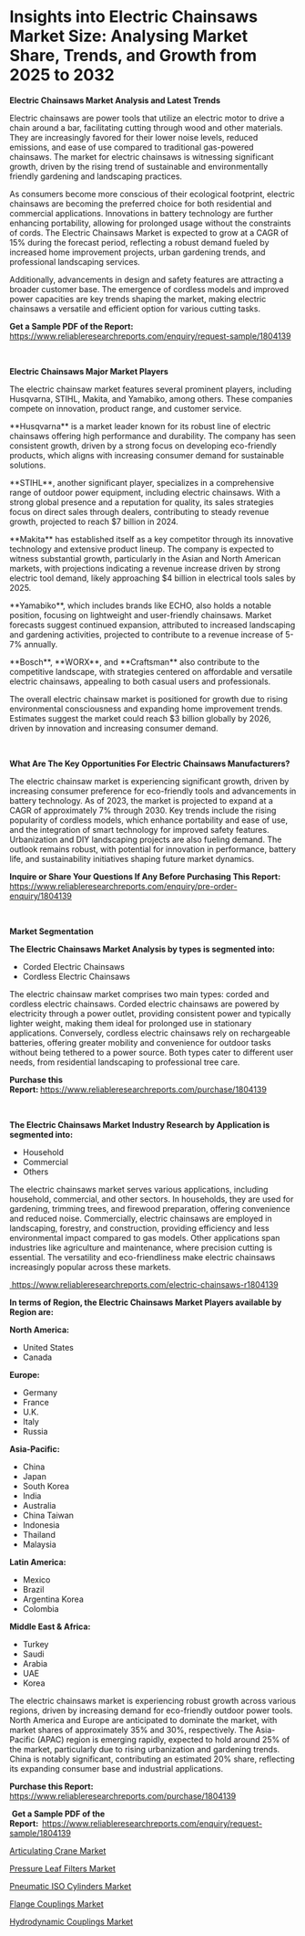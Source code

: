 <p><h1>Insights into Electric Chainsaws Market Size: Analysing Market Share, Trends, and Growth from 2025 to 2032</h1></p><p><strong>Electric Chainsaws Market Analysis and Latest Trends</strong></p>
<p><p>Electric chainsaws are power tools that utilize an electric motor to drive a chain around a bar, facilitating cutting through wood and other materials. They are increasingly favored for their lower noise levels, reduced emissions, and ease of use compared to traditional gas-powered chainsaws. The market for electric chainsaws is witnessing significant growth, driven by the rising trend of sustainable and environmentally friendly gardening and landscaping practices.</p><p>As consumers become more conscious of their ecological footprint, electric chainsaws are becoming the preferred choice for both residential and commercial applications. Innovations in battery technology are further enhancing portability, allowing for prolonged usage without the constraints of cords. The Electric Chainsaws Market is expected to grow at a CAGR of 15% during the forecast period, reflecting a robust demand fueled by increased home improvement projects, urban gardening trends, and professional landscaping services. </p><p>Additionally, advancements in design and safety features are attracting a broader customer base. The emergence of cordless models and improved power capacities are key trends shaping the market, making electric chainsaws a versatile and efficient option for various cutting tasks.</p></p>
<p><strong>Get a Sample PDF of the Report:&nbsp;</strong> <a href="https://www.reliableresearchreports.com/enquiry/request-sample/1804139?utm_campaign=9&utm_medium=2&utm_source=Github&utm_content=ia&utm_term=19022025&utm_id=electric-chainsaws">https://www.reliableresearchreports.com/enquiry/request-sample/1804139</a></p>
<p>&nbsp;</p>
<p><strong>Electric Chainsaws Major Market Players</strong></p>
<p><p>The electric chainsaw market features several prominent players, including Husqvarna, STIHL, Makita, and Yamabiko, among others. These companies compete on innovation, product range, and customer service.</p><p>**Husqvarna** is a market leader known for its robust line of electric chainsaws offering high performance and durability. The company has seen consistent growth, driven by a strong focus on developing eco-friendly products, which aligns with increasing consumer demand for sustainable solutions. </p><p>**STIHL**, another significant player, specializes in a comprehensive range of outdoor power equipment, including electric chainsaws. With a strong global presence and a reputation for quality, its sales strategies focus on direct sales through dealers, contributing to steady revenue growth, projected to reach $7 billion in 2024.</p><p>**Makita** has established itself as a key competitor through its innovative technology and extensive product lineup. The company is expected to witness substantial growth, particularly in the Asian and North American markets, with projections indicating a revenue increase driven by strong electric tool demand, likely approaching $4 billion in electrical tools sales by 2025.</p><p>**Yamabiko**, which includes brands like ECHO, also holds a notable position, focusing on lightweight and user-friendly chainsaws. Market forecasts suggest continued expansion, attributed to increased landscaping and gardening activities, projected to contribute to a revenue increase of 5-7% annually.</p><p>**Bosch**, **WORX**, and **Craftsman** also contribute to the competitive landscape, with strategies centered on affordable and versatile electric chainsaws, appealing to both casual users and professionals.</p><p>The overall electric chainsaw market is positioned for growth due to rising environmental consciousness and expanding home improvement trends. Estimates suggest the market could reach $3 billion globally by 2026, driven by innovation and increasing consumer demand.</p></p>
<p>&nbsp;</p>
<p><strong>What Are The Key Opportunities For Electric Chainsaws Manufacturers?</strong></p>
<p><p>The electric chainsaw market is experiencing significant growth, driven by increasing consumer preference for eco-friendly tools and advancements in battery technology. As of 2023, the market is projected to expand at a CAGR of approximately 7% through 2030. Key trends include the rising popularity of cordless models, which enhance portability and ease of use, and the integration of smart technology for improved safety features. Urbanization and DIY landscaping projects are also fueling demand. The outlook remains robust, with potential for innovation in performance, battery life, and sustainability initiatives shaping future market dynamics.</p></p>
<p><strong>Inquire or Share Your Questions If Any Before Purchasing This Report:</strong> <a href="https://www.reliableresearchreports.com/enquiry/pre-order-enquiry/1804139?utm_campaign=9&utm_medium=2&utm_source=Github&utm_content=ia&utm_term=19022025&utm_id=electric-chainsaws">https://www.reliableresearchreports.com/enquiry/pre-order-enquiry/1804139</a></p>
<p>&nbsp;</p>
<p><strong>Market Segmentation</strong></p>
<p><strong>The Electric Chainsaws Market Analysis by types is segmented into:</strong></p>
<p><ul><li>Corded Electric Chainsaws</li><li>Cordless Electric Chainsaws</li></ul></p>
<p><p>The electric chainsaw market comprises two main types: corded and cordless electric chainsaws. Corded electric chainsaws are powered by electricity through a power outlet, providing consistent power and typically lighter weight, making them ideal for prolonged use in stationary applications. Conversely, cordless electric chainsaws rely on rechargeable batteries, offering greater mobility and convenience for outdoor tasks without being tethered to a power source. Both types cater to different user needs, from residential landscaping to professional tree care.</p></p>
<p><strong>Purchase this Report:&nbsp;</strong><a href="https://www.reliableresearchreports.com/purchase/1804139?utm_campaign=9&utm_medium=2&utm_source=Github&utm_content=ia&utm_term=19022025&utm_id=electric-chainsaws">https://www.reliableresearchreports.com/purchase/1804139</a></p>
<p>&nbsp;</p>
<p><strong>The Electric Chainsaws Market Industry Research by Application is segmented into:</strong></p>
<p><ul><li>Household</li><li>Commercial</li><li>Others</li></ul></p>
<p><p>The electric chainsaws market serves various applications, including household, commercial, and other sectors. In households, they are used for gardening, trimming trees, and firewood preparation, offering convenience and reduced noise. Commercially, electric chainsaws are employed in landscaping, forestry, and construction, providing efficiency and less environmental impact compared to gas models. Other applications span industries like agriculture and maintenance, where precision cutting is essential. The versatility and eco-friendliness make electric chainsaws increasingly popular across these markets.</p></p>
<p><a href="https://www.reliableresearchreports.com/electric-chainsaws-r1804139?utm_campaign=9&utm_medium=2&utm_source=Github&utm_content=ia&utm_term=19022025&utm_id=electric-chainsaws">&nbsp;https://www.reliableresearchreports.com/electric-chainsaws-r1804139</a></p>
<p><strong>In terms of Region, the Electric Chainsaws Market Players available by Region are:</strong></p>
<p>
    <p> <strong> North America: </strong>
        <ul>
            <li>United States</li>
            <li>Canada</li>
        </ul>
        </p> 
    <p> <strong> Europe: </strong>
        <ul>
            <li>Germany</li>
            <li>France</li>
            <li>U.K.</li>
            <li>Italy</li>
            <li>Russia</li>
        </ul>
        </p> 
    <p> <strong> Asia-Pacific: </strong>
        <ul>
            <li>China</li>
            <li>Japan</li>
            <li>South Korea</li>
            <li>India</li>
            <li>Australia</li>
            <li>China Taiwan</li>
            <li>Indonesia</li>
            <li>Thailand</li>
            <li>Malaysia</li>
        </ul>
        </p> 
    <p> <strong> Latin America: </strong>
        <ul>
            <li>Mexico</li>
            <li>Brazil</li>
            <li>Argentina Korea</li>
            <li>Colombia</li>
        </ul>
        </p> 
    <p> <strong> Middle East & Africa: </strong>
        <ul>
            <li>Turkey</li>
            <li>Saudi</li>
            <li>Arabia</li>
            <li>UAE</li>
            <li>Korea</li>
        </ul>
    </p>
    </p>
<p><p>The electric chainsaws market is experiencing robust growth across various regions, driven by increasing demand for eco-friendly outdoor power tools. North America and Europe are anticipated to dominate the market, with market shares of approximately 35% and 30%, respectively. The Asia-Pacific (APAC) region is emerging rapidly, expected to hold around 25% of the market, particularly due to rising urbanization and gardening trends. China is notably significant, contributing an estimated 20% share, reflecting its expanding consumer base and industrial applications.</p></p>
<p><strong>Purchase this Report: </strong><a href="https://www.reliableresearchreports.com/purchase/1804139?utm_campaign=9&utm_medium=2&utm_source=Github&utm_content=ia&utm_term=19022025&utm_id=electric-chainsaws">https://www.reliableresearchreports.com/purchase/1804139</a></p>
<p>&nbsp;<strong>Get a Sample PDF of the Report:&nbsp;&nbsp;</strong><a href="https://www.reliableresearchreports.com/enquiry/request-sample/1804139?utm_campaign=9&utm_medium=2&utm_source=Github&utm_content=ia&utm_term=19022025&utm_id=electric-chainsaws">https://www.reliableresearchreports.com/enquiry/request-sample/1804139</a></p>
<p><strong></strong></p>
<p><p><a href="https://github.com/jamastodola515/Market-Research-Report-List-1/blob/main/articulating-crane-market.md?utm_campaign=9&utm_medium=2&utm_source=Github&utm_content=ia&utm_term=19022025&utm_id=electric-chainsaws">Articulating Crane Market</a></p><p><a href="https://github.com/savannabyun726/Market-Research-Report-List-1/blob/main/pressure-leaf-filters-market.md?utm_campaign=9&utm_medium=2&utm_source=Github&utm_content=ia&utm_term=19022025&utm_id=electric-chainsaws">Pressure Leaf Filters Market</a></p><p><a href="https://github.com/organophelia8282/Market-Research-Report-List-1/blob/main/pneumatic-iso-cylinders-market.md?utm_campaign=9&utm_medium=2&utm_source=Github&utm_content=ia&utm_term=19022025&utm_id=electric-chainsaws">Pneumatic ISO Cylinders Market</a></p><p><a href="https://github.com/iwciasylvya/Market-Research-Report-List-1/blob/main/flange-couplings-market.md?utm_campaign=9&utm_medium=2&utm_source=Github&utm_content=ia&utm_term=19022025&utm_id=electric-chainsaws">Flange Couplings Market</a></p><p><a href="https://github.com/buqjavesora/Market-Research-Report-List-1/blob/main/hydrodynamic-couplings-market.md?utm_campaign=9&utm_medium=2&utm_source=Github&utm_content=ia&utm_term=19022025&utm_id=electric-chainsaws">Hydrodynamic Couplings Market</a></p></p>